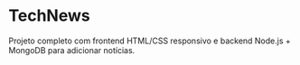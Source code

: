 # TechNews

Projeto completo com frontend HTML/CSS responsivo e backend Node.js + MongoDB para adicionar notícias.